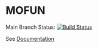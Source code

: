 # MOFUN

Main Branch Status: [![Build Status](https://travis-ci.org/paulboone/mofun.svg?branch=main)](https://travis-ci.org/paulboone/mofun)

See [Documentation](https://paulboone.github.io/mofun/)
